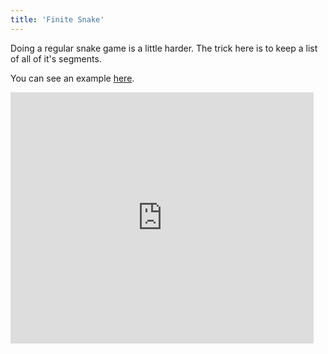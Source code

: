 ```yaml
---
title: 'Finite Snake'
---
```


Doing a regular snake game is a little harder. The trick here is to keep a list of all of it's segments.

You can see an example [here](https://scratch.mit.edu/projects/882199927).

<iframe class="mx-auto" title="A Scratch Playground" src="https://scratch.mit.edu/projects/882199927/embed" allowtransparency="true" width="485" height="402" frameborder="0" scrolling="no" allowfullscreen></iframe>
